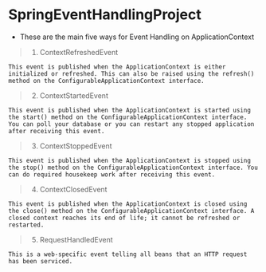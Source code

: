 # SpringEventHandlingProject
* These are the main five ways for Event Handling on ApplicationContext
	
>1. ContextRefreshedEvent
```text
This event is published when the ApplicationContext is either initialized or refreshed. This can also be raised using the refresh() method on the ConfigurableApplicationContext interface.
```

>2. ContextStartedEvent
```text
This event is published when the ApplicationContext is started using the start() method on the ConfigurableApplicationContext interface. You can poll your database or you can restart any stopped application after receiving this event.
```

>3. ContextStoppedEvent
```text
This event is published when the ApplicationContext is stopped using the stop() method on the ConfigurableApplicationContext interface. You can do required housekeep work after receiving this event.
```

>4. ContextClosedEvent
```text
This event is published when the ApplicationContext is closed using the close() method on the ConfigurableApplicationContext interface. A closed context reaches its end of life; it cannot be refreshed or restarted.
```

>5. RequestHandledEvent
```text
This is a web-specific event telling all beans that an HTTP request has been serviced.
```

